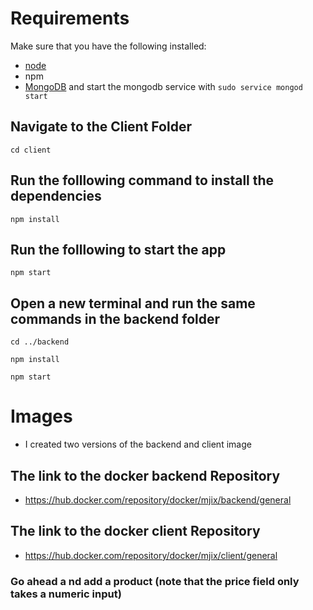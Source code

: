 # Requirements
Make sure that you have the following installed:
- [node](https://www.digitalocean.com/community/tutorials/how-to-install-node-js-on-ubuntu-18-04) 
- npm 
- [MongoDB](https://docs.mongodb.com/manual/tutorial/install-mongodb-on-ubuntu/) and start the mongodb service with `sudo service mongod start`

## Navigate to the Client Folder 
 `cd client`

## Run the folllowing command to install the dependencies 
 `npm install`

## Run the folllowing to start the app
 `npm start`

## Open a new terminal and run the same commands in the backend folder
 `cd ../backend`

 `npm install`

 `npm start`
 # Images
 - I created two versions of the  backend and client image 
## The link to the docker  backend  Repository
 - https://hub.docker.com/repository/docker/mjix/backend/general 
## The link to the docker  client   Repository
 - https://hub.docker.com/repository/docker/mjix/client/general

 ### Go ahead a nd add a product (note that the price field only takes a numeric input)